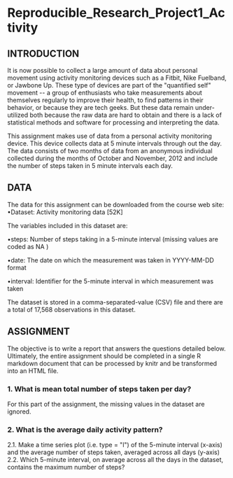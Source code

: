 # Reproducible_Research_Project1_Activity

## INTRODUCTION
It is now possible to collect a large amount of data about personal movement using activity monitoring devices such as a Fitbit, Nike Fuelband, or Jawbone Up. These type of devices are part of the "quantified self" movement -- a group of enthusiasts who take measurements about themselves regularly to improve their health, to find patterns in their behavior, or because they are tech geeks. But these data remain under-utilized both because the raw data are hard to obtain and there is a lack of statistical methods and software for processing and interpreting the data.

This assignment makes use of data from a personal activity monitoring device. This device collects data at 5 minute intervals through out the day. The data consists of two months of data from an anonymous individual collected during the months of October and November, 2012 and include the number of steps taken in 5 minute intervals each day.

## DATA
The data for this assignment can be downloaded from the course web site:
•Dataset: Activity monitoring data [52K]

The variables included in this dataset are:

•steps: Number of steps taking in a 5-minute interval (missing values are coded as  NA )


•date: The date on which the measurement was taken in YYYY-MM-DD format


•interval: Identifier for the 5-minute interval in which measurement was taken

The dataset is stored in a comma-separated-value (CSV) file and there are a total of 17,568 observations in this dataset.

## ASSIGNMENT
The objective is to write a report that answers the questions detailed below. Ultimately, the entire assignment should be completed in a single R markdown document that can be processed by knitr and be transformed into an HTML file.

### 1. What is mean total number of steps taken per day?
For this part of the assignment, the missing values in the dataset are ignored.

### 2. What is the average daily activity pattern?
2.1. Make a time series plot (i.e. type = "l") of the 5-minute interval (x-axis) and the average number of steps taken, averaged across all days (y-axis)
2.2. Which 5-minute interval, on average across all the days in the dataset, contains the maximum number of steps?
